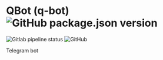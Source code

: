 # QBot (q-bot) ![GitHub package.json version](https://img.shields.io/github/package-json/v/magr0s/q-bot?color=%23ff3d00&style=flat-square)
![Gitlab pipeline status](https://img.shields.io/gitlab/pipeline/magr0s/q-bot?style=flat-square) ![GitHub](https://img.shields.io/github/license/magr0s/q-bot?color=%231e88e5&style=flat-square)

Telegram bot
